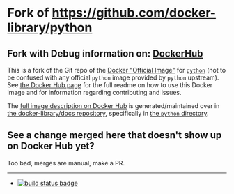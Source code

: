 # Fork of https://github.com/docker-library/python

## Fork with Debug information on: [DockerHub](https://hub.docker.com/repository/docker/luizfelipestangarlin/docker-python-debug/)


This is a fork of the Git repo of the [Docker "Official Image"](https://github.com/docker-library/official-images#what-are-official-images) for [`python`](https://hub.docker.com/_/python/) (not to be confused with any official `python` image provided by `python` upstream). See [the Docker Hub page](https://hub.docker.com/_/python/) for the full readme on how to use this Docker image and for information regarding contributing and issues.

The [full image description on Docker Hub](https://hub.docker.com/_/python/) is generated/maintained over in [the docker-library/docs repository](https://github.com/docker-library/docs), specifically in [the `python` directory](https://github.com/docker-library/docs/tree/master/python).

## See a change merged here that doesn't show up on Docker Hub yet?

Too bad, merges are manual, make a PR.

---

-	[![build status badge](https://img.shields.io/github/actions/workflow/status/luiz-monad/docker-python/ci.yml?branch=master&label=GitHub%20CI)](https://github.com/luiz-monad/docker-python/actions?query=workflow%3A%22GitHub+CI%22+branch%3Amaster)

